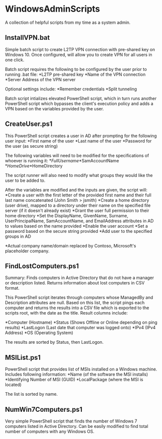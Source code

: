 # WindowsAdminScripts
A collection of helpful scripts from my time as a system admin.


## InstallVPN.bat

Simple batch script to create L2TP VPN connection with pre-shared key on Windows 10. Once configured, will allow you to create VPN for all users in one click.

Batch script requires the following to be configured by the user prior to running .bat file:
*L2TP pre-shared key
*Name of the VPN connection
*Server Address of the VPN server

Optional settings include:
*Remember credentials
*Split tunneling

Batch script intializes elevated PowerShell script, which in turn runs another PowerShell script which bypasses the client's execution policy and adds a VPN based on the variables provided by the user.

## CreateUser.ps1
This PowerShell script creates a user in AD after prompting for the following user input:
*First name of the user
*Last name of the user
*Password for the user (as secure string)

The following variables will need to be modified for the specifications of whoever is running it:
*$FullUsername
*$SamAccountName
*$HomeDrive
*$HomeDirectory

The script runner will also need to modify what groups they would like the user to be added to.

After the variables are modified and the inputs are given, the script will:
*Create a user with the first letter of the provided first name and their full last name concatenated (John Smith > jsmith)
*Create a home directory (user drive), mapped to a directory under their name on the specified file server (if it doesn't already exist)
*Grant the user full permission to their home directory
*Set the DisplayName, GivenName, Surname, UserPrincipalName, SamAccountName, and EmailAddress attributes in AD to values based on the name provided
*Enable the user account
*Set a password based on the secure string provided
*Add user to the specified groups in AD

*Actual company name/domain replaced by Contoso, Microsoft's placeholder company.

## FindLostComputers.ps1
Summary: Finds computers in Active Directory that do not have a manager or description listed. Returns information about lost computers in CSV format.

This PowerShell script iterates through computers whose ManagedBy and Description attributes are null. Based on this list, the script pings each computer and returns the results into a CSV file which is exported to the scripts root, with the date as the title. Result columns include:

*Computer (Hostname)
*Status (Shows Offline or Online depending on ping results)
*LastLogon (Last date that computer was logged onto)
*IPv4 (IPv4 Address)
*OS (Operating System)

The results are sorted by Status, then LastLogon.

## MSIList.ps1
PowerShell script that provides list of MSIs installed on a Windows machine. Includes following information:
*Name (of the software the MSI installs)
*Identifying Number of MSI (GUID)
*LocalPackage (where the MSI is located)

The list is sorted by name.

## NumWin7Computers.ps1
Very simple PowerShell script that finds the number of Windows 7 computers listed in Active Directory. Can be easily modified to find total number of computers with any Windows OS.

